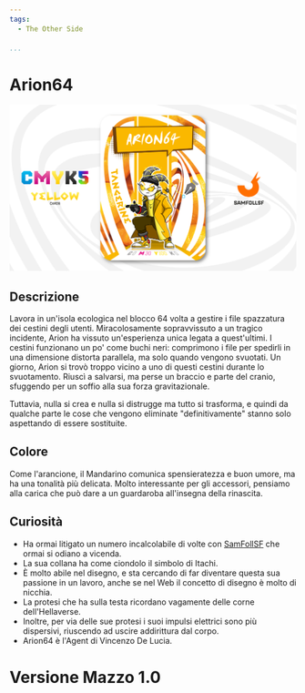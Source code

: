 ```yaml
---
tags:
  - The Other Side

...
```


# Arion64

![arion64](../eg/Y/arion64.jpg)

## Descrizione

Lavora in un'isola ecologica nel blocco 64 volta a gestire i file spazzatura dei cestini degli utenti. Miracolosamente sopravvissuto a un tragico incidente, Arion ha vissuto un'esperienza unica legata a quest'ultimi. I cestini funzionano un po' come buchi neri: comprimono i file per spedirli in una dimensione distorta parallela, ma solo quando vengono svuotati. Un giorno, Arion si trovò troppo vicino a uno di questi cestini durante lo svuotamento. Riuscì a salvarsi, ma perse un braccio e parte del cranio, sfuggendo per un soffio alla sua forza gravitazionale.

Tuttavia, nulla si crea e nulla si distrugge ma tutto si trasforma, e quindi da qualche parte le cose che vengono eliminate "definitivamente" stanno solo aspettando di essere sostituite.

## Colore

Come l'arancione, il Mandarino comunica spensieratezza e buon umore, ma ha una tonalità più delicata. Molto interessante per gli accessori, pensiamo alla carica che può dare a un guardaroba all'insegna della rinascita.

## Curiosità

- Ha ormai litigato un numero incalcolabile di volte con [SamFollSF](../Remix/samfollsf.md) che ormai si odiano a vicenda.
- La sua collana ha come ciondolo il simbolo di Itachi.
- È molto abile nel disegno, e sta cercando di far diventare questa sua passione in un lavoro, anche se nel Web il concetto di disegno è molto di nicchia.
- La protesi che ha sulla testa ricordano vagamente delle corne dell'Hellaverse.
- Inoltre, per via delle sue protesi i suoi impulsi elettrici sono più dispersivi, riuscendo ad uscire addirittura dal corpo.
- Arion64 è l'Agent di Vincenzo De Lucia.

# Versione Mazzo 1.0